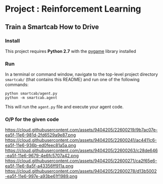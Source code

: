 # Project : Reinforcement Learning

## Train a Smartcab How to Drive

### Install

This project requires **Python 2.7** with the [pygame](https://www.pygame.org/wiki/GettingStarted
) library installed 

### Run

In a terminal or command window, navigate to the top-level project directory `smartcab/` (that contains this README) and run one of the following commands:

```python smartcab/agent.py```  
```python -m smartcab.agent```

This will run the `agent.py` file and execute your agent code.


### O/P for the given code

https://cloud.githubusercontent.com/assets/9404205/22600219/9b7ac07e-ea5f-11e6-981d-2fd6529a9e87.png
https://cloud.githubusercontent.com/assets/9404205/22600241/ac4411c6-ea5f-11e6-936b-ed0feec81a5a.png
https://cloud.githubusercontent.com/assets/9404205/22600263/c28de646-ea5f-11e6-9679-4e6fc5707a42.png
https://cloud.githubusercontent.com/assets/9404205/22600271/ca2f65e6-ea5f-11e6-8a5f-a43356ff911a.png
https://cloud.githubusercontent.com/assets/9404205/22600278/d13b5002-ea5f-11e6-997e-a93be61f1989.png
